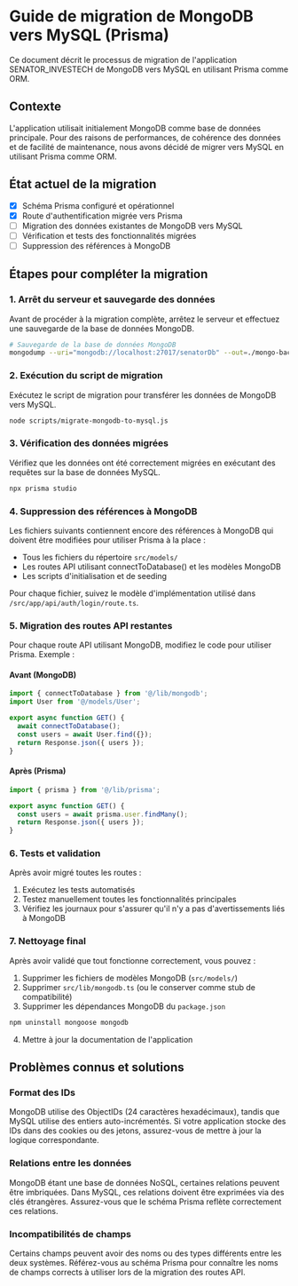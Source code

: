 # Guide de migration de MongoDB vers MySQL (Prisma)

Ce document décrit le processus de migration de l'application SENATOR_INVESTECH de MongoDB vers MySQL en utilisant Prisma comme ORM.

## Contexte

L'application utilisait initialement MongoDB comme base de données principale. Pour des raisons de performances, de cohérence des données et de facilité de maintenance, nous avons décidé de migrer vers MySQL en utilisant Prisma comme ORM.

## État actuel de la migration

- [x] Schéma Prisma configuré et opérationnel
- [x] Route d'authentification migrée vers Prisma
- [ ] Migration des données existantes de MongoDB vers MySQL
- [ ] Vérification et tests des fonctionnalités migrées
- [ ] Suppression des références à MongoDB

## Étapes pour compléter la migration

### 1. Arrêt du serveur et sauvegarde des données

Avant de procéder à la migration complète, arrêtez le serveur et effectuez une sauvegarde de la base de données MongoDB.

```bash
# Sauvegarde de la base de données MongoDB
mongodump --uri="mongodb://localhost:27017/senatorDb" --out=./mongo-backup-$(date +%Y%m%d)
```

### 2. Exécution du script de migration

Exécutez le script de migration pour transférer les données de MongoDB vers MySQL.

```bash
node scripts/migrate-mongodb-to-mysql.js
```

### 3. Vérification des données migrées

Vérifiez que les données ont été correctement migrées en exécutant des requêtes sur la base de données MySQL.

```bash
npx prisma studio
```

### 4. Suppression des références à MongoDB

Les fichiers suivants contiennent encore des références à MongoDB qui doivent être modifiées pour utiliser Prisma à la place :

- Tous les fichiers du répertoire `src/models/`
- Les routes API utilisant connectToDatabase() et les modèles MongoDB
- Les scripts d'initialisation et de seeding

Pour chaque fichier, suivez le modèle d'implémentation utilisé dans `/src/app/api/auth/login/route.ts`.

### 5. Migration des routes API restantes

Pour chaque route API utilisant MongoDB, modifiez le code pour utiliser Prisma. Exemple :

#### Avant (MongoDB)
```typescript
import { connectToDatabase } from '@/lib/mongodb';
import User from '@/models/User';

export async function GET() {
  await connectToDatabase();
  const users = await User.find({});
  return Response.json({ users });
}
```

#### Après (Prisma)
```typescript
import { prisma } from '@/lib/prisma';

export async function GET() {
  const users = await prisma.user.findMany();
  return Response.json({ users });
}
```

### 6. Tests et validation

Après avoir migré toutes les routes :

1. Exécutez les tests automatisés
2. Testez manuellement toutes les fonctionnalités principales
3. Vérifiez les journaux pour s'assurer qu'il n'y a pas d'avertissements liés à MongoDB

### 7. Nettoyage final

Après avoir validé que tout fonctionne correctement, vous pouvez :

1. Supprimer les fichiers de modèles MongoDB (`src/models/`)
2. Supprimer `src/lib/mongodb.ts` (ou le conserver comme stub de compatibilité)
3. Supprimer les dépendances MongoDB du `package.json`

```bash
npm uninstall mongoose mongodb
```

4. Mettre à jour la documentation de l'application

## Problèmes connus et solutions

### Format des IDs

MongoDB utilise des ObjectIDs (24 caractères hexadécimaux), tandis que MySQL utilise des entiers auto-incrémentés. Si votre application stocke des IDs dans des cookies ou des jetons, assurez-vous de mettre à jour la logique correspondante.

### Relations entre les données

MongoDB étant une base de données NoSQL, certaines relations peuvent être imbriquées. Dans MySQL, ces relations doivent être exprimées via des clés étrangères. Assurez-vous que le schéma Prisma reflète correctement ces relations.

### Incompatibilités de champs

Certains champs peuvent avoir des noms ou des types différents entre les deux systèmes. Référez-vous au schéma Prisma pour connaître les noms de champs corrects à utiliser lors de la migration des routes API. 
